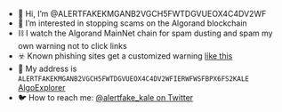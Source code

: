- 👋 Hi, I’m @ALERTFAKEKMGANB2VGCH5FWTDGVUEOX4C4DV2WF
- 👀 I’m interested in stopping scams on the Algorand blockchain
- ⛓️ I watch the Algorand MainNet chain for spam dusting and spam my own warning not to click links
- ☣️ Known phishing sites get a customized warning [like this](https://goalseeker.purestake.io/algorand/mainnet/transaction/TH3UWASDU5ULOV7NHQMRABYJBJTN7KHQJGNHH62AR2CRGEJPIB3A)
- 🏤 My address is `ALERTFAKEKMGANB2VGCH5FWTDGVUEOX4C4DV2WFIERWFWSFBPX6FS2KALE` [AlgoExplorer](https://algoexplorer.io/address/ALERTFAKEKMGANB2VGCH5FWTDGVUEOX4C4DV2WFIERWFWSFBPX6FS2KALE)
- 🐦 How to reach me: [@alertfake_kale on Twitter](https://twitter.com/ALERTFAKE_KALE)
